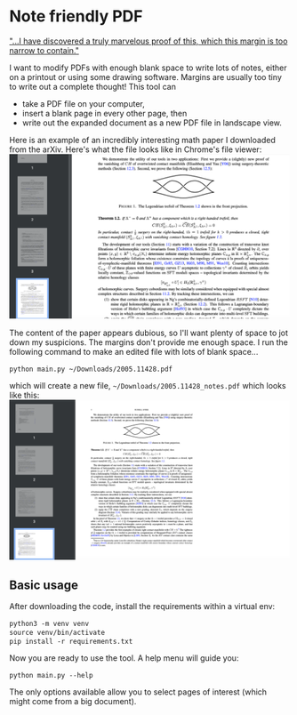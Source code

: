 # Note friendly PDF

["...I have discovered a truly marvelous proof of this, which this margin is too narrow to contain."](https://en.wikipedia.org/wiki/Fermat%27s_Last_Theorem)

I want to modify PDFs with enough blank space to write lots of notes, either on a printout or using some drawing software. Margins are usually too tiny to write out a complete thought! This tool can

- take a PDF file on your computer,
- insert a blank page in every other page, then
- write out the expanded document as a new PDF file in landscape view.

Here is an example of an incredibly interesting math paper I downloaded from the arXiv. Here's what the file looks like in Chrome's file viewer:
![Before](static/before.png)

The content of the paper appears dubious, so I'll want plenty of space to jot down my suspicions. The margins don't provide me enough space.
I run the following command to make an edited file with lots of blank space...
```
python main.py ~/Downloads/2005.11428.pdf
```
which will create a new file, `~/Downloads/2005.11428_notes.pdf` which looks like this:
![After](static/after.png)

## Basic usage

After downloading the code, install the requirements within a virtual env:
```
python3 -m venv venv
source venv/bin/activate
pip install -r requirements.txt
```

Now you are ready to use the tool. A help menu will guide you:
```
python main.py --help
```
The only options available allow you to select pages of interest (which might come from a big document).
